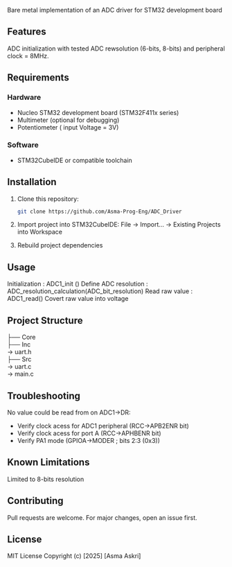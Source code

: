 Bare metal implementation  of an ADC driver for STM32 development board 
## Features
ADC initialization with tested ADC rewsolution (6-bits, 8-bits) and peripheral clock = 8MHz.
## Requirements
### Hardware
- Nucleo STM32 development board (STM32F411x series)
- Multimeter (optional for debugging)
- Potentiometer ( input Voltage = 3V)
### Software
- STM32CubeIDE or compatible toolchain
## Installation
1. Clone this repository:
   ```bash
   git clone https://github.com/Asma-Prog-Eng/ADC_Driver
   
2. Import project into STM32CubeIDE:
File → Import... → Existing Projects into Workspace

3. Rebuild project dependencies

## Usage
Initialization : ADC1_init () 
Define ADC resolution : ADC_resolution_calculation(ADC_bit_resolution)
Read raw value : ADC1_read()
Covert raw value into voltage

## Project Structure

├── Core<br />
├── Inc<br />  → uart.h <br />
├── Src<br /> → uart.c<br /> → main.c

## Troubleshooting

No value could be read from on ADC1->DR:
- Verify clock acess for ADC1 peripheral (RCC->APB2ENR bit)
- Verify clock acess for port A (RCC->APHBENR bit)
- Verify PA1 mode (GPIOA->MODER ; bits 2:3 (0x3))

## Known Limitations
Limited to 8-bits resolution

## Contributing
Pull requests are welcome. For major changes, open an issue first.

## License
MIT License
Copyright (c) [2025] [Asma Askri]

